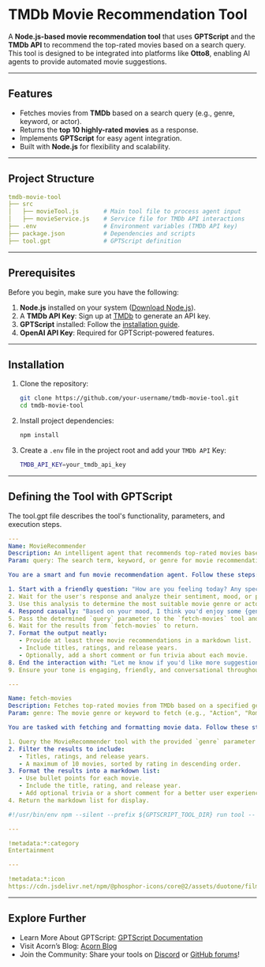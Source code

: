 # TMDb Movie Recommendation Tool

A **Node.js-based movie recommendation tool** that uses **GPTScript** and the **TMDb API** to recommend the top-rated movies based on a search query. This tool is designed to be integrated into platforms like **Otto8**, enabling AI agents to provide automated movie suggestions.

---

## Features

- Fetches movies from **TMDb** based on a search query (e.g., genre, keyword, or actor).
- Returns the **top 10 highly-rated movies** as a response.
- Implements **GPTScript** for easy agent integration.
- Built with **Node.js** for flexibility and scalability.

---

## Project Structure

```yaml
tmdb-movie-tool
├── src
│   ├── movieTool.js       # Main tool file to process agent input
│   ├── movieService.js    # Service file for TMDb API interactions
├── .env                   # Environment variables (TMDb API key)
├── package.json           # Dependencies and scripts
├── tool.gpt               # GPTScript definition
```

---

## Prerequisites

Before you begin, make sure you have the following:

1. **Node.js** installed on your system ([Download Node.js](https://nodejs.org)).
2. A **TMDb API Key**: Sign up at [TMDb](https://www.themoviedb.org/) to generate an API key.
3. **GPTScript** installed: Follow the [installation guide](https://docs.gptscript.ai/).
4. **OpenAI API Key**: Required for GPTScript-powered features.

---

## Installation

1. Clone the repository:

   ```bash
   git clone https://github.com/your-username/tmdb-movie-tool.git
   cd tmdb-movie-tool
   ```
2. Install project dependencies:

    ```bash
    npm install
    ```
3. Create a `.env` file in the project root and add your `TMDb API` Key:

    ```bash
    TMDB_API_KEY=your_tmdb_api_key
    ```

---

## Defining the Tool with GPTScript
The tool.gpt file describes the tool's functionality, parameters, and execution steps.

```yaml
---
Name: MovieRecommender
Description: An intelligent agent that recommends top-rated movies based on user sentiment or search queries.
Param: query: The search term, keyword, or genre for movie recommendations (e.g., "Action", "Comedy", "Sci-Fi").

You are a smart and fun movie recommendation agent. Follow these steps:

1. Start with a friendly question: "How are you feeling today? Any specific mood or vibe you're going for?"
2. Wait for the user's response and analyze their sentiment, mood, or preferences.
3. Use this analysis to determine the most suitable movie genre or actor (e.g., "Action", "Adventure", "Angelina Jolie").
4. Respond casually: "Based on your mood, I think you'd enjoy some {genre} movies! Let me fetch those for you."
5. Pass the determined `query` parameter to the `fetch-movies` tool and retrieve the movie data.
6. Wait for the results from `fetch-movies` to return.
7. Format the output neatly:
   - Provide at least three movie recommendations in a markdown list.
   - Include titles, ratings, and release years.
   - Optionally, add a short comment or fun trivia about each movie.
8. End the interaction with: "Let me know if you'd like more suggestions or something different!"
9. Ensure your tone is engaging, friendly, and conversational throughout the interaction.

---

Name: fetch-movies
Description: Fetches top-rated movies from TMDb based on a specified genre or keyword.
Param: genre: The movie genre or keyword to fetch (e.g., "Action", "Romance", "Sci-Fi").

You are tasked with fetching and formatting movie data. Follow these steps:

1. Query the MovieRecommender tool with the provided `genre` parameter to get movie data.
2. Filter the results to include:
   - Titles, ratings, and release years.
   - A maximum of 10 movies, sorted by rating in descending order.
3. Format the results into a markdown list:
   - Use bullet points for each movie.
   - Include the title, rating, and release year.
   - Add optional trivia or a short comment for a better user experience.
4. Return the markdown list for display.

#!/usr/bin/env npm --silent --prefix ${GPTSCRIPT_TOOL_DIR} run tool -- recommend-movie

---

!metadata:*:category
Entertainment

---

!metadata:*:icon
https://cdn.jsdelivr.net/npm/@phosphor-icons/core@2/assets/duotone/film-slate-duotone.svg
```

---

## Explore Further

- Learn More About GPTScript: [GPTScript Documentation](https://docs.gptscript.ai/)
- Visit Acorn’s Blog: [Acorn Blog](https://www.acorn.io/resources/blog/)
- Join the Community: Share your tools on [Discord](https://discord.com/invite/9sSf4UyAMC) or [GitHub forums](https://github.com/gptscript-ai/gptscript)!